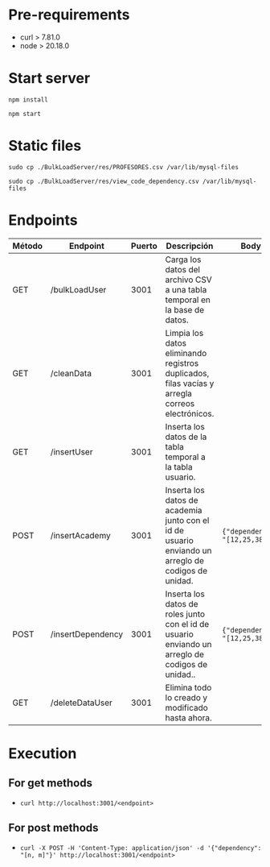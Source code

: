 # Pre-requirements
- curl > 7.81.0
- node > 20.18.0

# Start server
```npm install```

```npm start```

# Static files
```sudo cp ./BulkLoadServer/res/PROFESORES.csv /var/lib/mysql-files```

```sudo cp ./BulkLoadServer/res/view_code_dependency.csv /var/lib/mysql-files```

# Endpoints
| Método | Endpoint          | Puerto | Descripción                                                                                        | Body                           |
|--------|-------------------|--------|----------------------------------------------------------------------------------------------------|--------------------------------|
| GET    | /bulkLoadUser     | 3001   | Carga los datos del archivo CSV a una tabla temporal en la base de datos.                          |                                |
| GET    | /cleanData        | 3001   | Limpia los datos eliminando registros duplicados, filas vacías y arregla correos electrónicos.     |                                |
| GET    | /insertUser       | 3001   | Inserta los datos de la tabla temporal a la tabla usuario.                                         |                                |
| POST   | /insertAcademy    | 3001   | Inserta los datos de academia junto con el id de usuario enviando un arreglo de codigos de unidad. | `{"dependency": "[12,25,38]"}` |
| POST   | /insertDependency | 3001   | Inserta los datos de roles junto con el id de usuario enviando un arreglo de codigos de unidad..   | `{"dependency": "[12,25,38]"}` |
| GET    | /deleteDataUser   | 3001   | Elimina todo lo creado y modificado hasta ahora.                                                   |                                |

# Execution
## For get methods
- `curl http://localhost:3001/<endpoint>`

## For post methods
- `curl -X POST -H 'Content-Type: application/json' -d '{"dependency": "[n, m]"}' http://localhost:3001/<endpoint>`